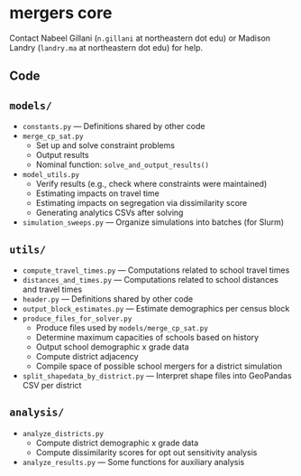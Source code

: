 # mergers core

Contact Nabeel Gillani (`n.gillani` at northeastern dot edu) or Madison Landry
(`landry.ma` at northeastern dot edu) for help.

## Code

## `models/`

* `constants.py` — Definitions shared by other code
* `merge_cp_sat.py`
   * Set up and solve constraint problems
   * Output results
   * Nominal function: `solve_and_output_results()`
* `model_utils.py`
   * Verify results (e.g., check where constraints were maintained)
   * Estimating impacts on travel time
   * Estimating impacts on segregation via dissimilarity score
   * Generating analytics CSVs after solving
* `simulation_sweeps.py` — Organize simulations into batches (for Slurm)

## `utils/`

* `compute_travel_times.py` — Computations related to school travel times
* `distances_and_times.py` — Computations related to school distances and travel times
* `header.py` — Definitions shared by other code
* `output_block_estimates.py` — Estimate demographics per census block
* `produce_files_for_solver.py`
   * Produce files used by `models/merge_cp_sat.py`
   * Determine maximum capacities of schools based on history
   * Output school demographic x grade data
   * Compute district adjacency
   * Compile space of possible school mergers for a district simulation
* `split_shapedata_by_district.py` — Interpret shape files into GeoPandas CSV per district

## `analysis/`

* `analyze_districts.py`
   * Compute district demographic x grade data
   * Compute dissimilarity scores for opt out sensitivity analysis
* `analyze_results.py` — Some functions for auxiliary analysis

